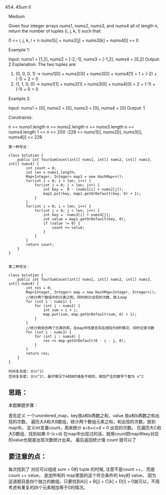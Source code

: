 454. 4Sum II

Medium

Given four integer arrays nums1, nums2, nums3, and nums4 all of length n, return the number of tuples (i, j, k, l) such that:

0 <= i, j, k, l < n
nums1[i] + nums2[j] + nums3[k] + nums4[l] == 0
 

Example 1:

Input: nums1 = [1,2], nums2 = [-2,-1], nums3 = [-1,2], nums4 = [0,2]
Output: 2
Explanation:
The two tuples are:
1. (0, 0, 0, 1) -> nums1[0] + nums2[0] + nums3[0] + nums4[1] = 1 + (-2) + (-1) + 2 = 0
2. (1, 1, 0, 0) -> nums1[1] + nums2[1] + nums3[0] + nums4[0] = 2 + (-1) + (-1) + 0 = 0

Example 2:

Input: nums1 = [0], nums2 = [0], nums3 = [0], nums4 = [0]
Output: 1
 

Constraints:

n == nums1.length
n == nums2.length
n == nums3.length
n == nums4.length
1 <= n <= 200
-228 <= nums1[i], nums2[i], nums3[i], nums4[i] <= 228

```
第一种写法：

class Solution {
    public int fourSumCount(int[] nums1, int[] nums2, int[] nums3, int[] nums4) {
        int count = 0;
        int len = nums1.length;
        Map<Integer, Integer> map1 = new HashMap<>();
        for(int i = 0; i < len; i++) {
            for(int j = 0; j < len; j++) {
                int key =  0 - (nums1[i] + nums2[j]);
                map1.put(key, map1.getOrDefault(key, 0) + 1);
            }
        }
        for(int i = 0; i < len; i++) {
            for(int j = 0; j < len; j++) {
                int key =  nums3[i] + nums4[j];
                int value = map1.getOrDefault(key, 0);
                if (value != 0) {
                    count += value;
                }
            }
        }
        return count;
    }
}


第二种写法：

class Solution {
    public int fourSumCount(int[] nums1, int[] nums2, int[] nums3, int[] nums4) {
        int res = 0;
        Map<Integer, Integer> map = new HashMap<Integer, Integer>();
        //统计两个数组中的元素之和，同时统计出现的次数，放入map
        for (int i : nums1) {
            for (int j : nums2) {
                int sum = i + j;
                map.put(sum, map.getOrDefault(sum, 0) + 1);
            }
        }
        //统计剩余的两个元素的和，在map中找是否存在相加为0的情况，同时记录次数
        for (int i : nums3) {
            for (int j : nums4) {
                res += map.getOrDefault(0 - i - j, 0);
            }
        }
        return res;
    }
}

时间复杂度: O(n^2)
空间复杂度: O(n^2)，最坏情况下A和B的值各不相同，相加产生的数字个数为 n^2
```


## 思路：
本题解题步骤：

首先定义 一个unordered_map，key放a和b两数之和，value 放a和b两数之和出现的次数。
遍历大A和大B数组，统计两个数组元素之和，和出现的次数，放到map中。
定义int变量count，用来统计 a+b+c+d = 0 出现的次数。
在遍历大C和大D数组，找到如果 0-(c+d) 在map中出现过的话，就用count把map中key对应的value也就是出现次数统计出来。
最后返回统计值 count 就可以了


## 要注意的点：

每次找到了 对应可以组成 sum = 0的 tuple 的时候, 注意不是count ++， 而是count += value， 是加所有的 map里面的这个符合条件的 key的 value， 因为 这道题目是四个独立的数组，只要找到A[i] + B[j] + C[k] + D[l] = 0就可以，不用考虑有重复的四个元素相加等于0的情况。